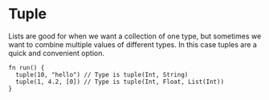 # Tuple

Lists are good for when we want a collection of one type, but sometimes we want
to combine multiple values of different types. In this case tuples are a quick
and convenient option.

```gleam
fn run() {
  tuple(10, "hello") // Type is tuple(Int, String)
  tuple(1, 4.2, [0]) // Type is tuple(Int, Float, List(Int))
}
```
